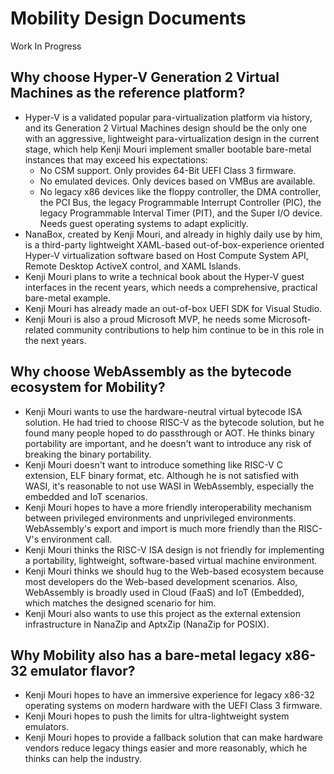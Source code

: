 ﻿# Mobility Design Documents

Work In Progress

## Why choose Hyper-V Generation 2 Virtual Machines as the reference platform?

- Hyper-V is a validated popular para-virtualization platform via history, and
  its Generation 2 Virtual Machines design should be the only one with an
  aggressive, lightweight para-virtualization design in the current stage, which
  help Kenji Mouri implement smaller bootable bare-metal instances that may
  exceed his expectations:
  - No CSM support. Only provides 64-Bit UEFI Class 3 firmware.
  - No emulated devices. Only devices based on VMBus are available.
  - No legacy x86 devices like the floppy controller, the DMA controller, the
    PCI Bus, the legacy Programmable Interrupt Controller (PIC), the legacy
    Programmable Interval Timer (PIT), and the Super I/O device. Needs guest
    operating systems to adapt explicitly.
- NanaBox, created by Kenji Mouri, and already in highly daily use by him, is a
  third-party lightweight XAML-based out-of-box-experience oriented Hyper-V
  virtualization software based on Host Compute System API, Remote Desktop
  ActiveX control, and XAML Islands.
- Kenji Mouri plans to write a technical book about the Hyper-V guest
  interfaces in the recent years, which needs a comprehensive, practical
  bare-metal example.
- Kenji Mouri has already made an out-of-box UEFI SDK for Visual Studio.
- Kenji Mouri is also a proud Microsoft MVP, he needs some Microsoft-related
  community contributions to help him continue to be in this role in the next
  years.

## Why choose WebAssembly as the bytecode ecosystem for Mobility?

- Kenji Mouri wants to use the hardware-neutral virtual bytecode ISA solution.
  He had tried to choose RISC-V as the bytecode solution, but he found many
  people hoped to do passthrough or AOT. He thinks binary portability are
  important, and he doesn't want to introduce any risk of breaking the binary
  portability.
- Kenji Mouri doesn't want to introduce something like RISC-V C extension, ELF
  binary format, etc. Although he is not satisfied with WASI, it's reasonable to
  not use WASI in WebAssembly, especially the embedded and IoT scenarios.
- Kenji Mouri hopes to have a more friendly interoperability mechanism between
  privileged environments and unprivileged environments. WebAssembly's export
  and import is much more friendly than the RISC-V's environment call.
- Kenji Mouri thinks the RISC-V ISA design is not friendly for implementing a
  portability, lightweight, software-based virtual machine environment.
- Kenji Mouri thinks we should hug to the Web-based ecosystem because most
  developers do the Web-based development scenarios. Also, WebAssembly is
  broadly used in Cloud (FaaS) and IoT (Embedded), which matches the designed
  scenario for him.
- Kenji Mouri also wants to use this project as the external extension
  infrastructure in NanaZip and AptxZip (NanaZip for POSIX).

## Why Mobility also has a bare-metal legacy x86-32 emulator flavor?

- Kenji Mouri hopes to have an immersive experience for legacy x86-32 operating
  systems on modern hardware with the UEFI Class 3 firmware.
- Kenji Mouri hopes to push the limits for ultra-lightweight system emulators.
- Kenji Mouri hopes to provide a fallback solution that can make hardware
  vendors reduce legacy things easier and more reasonably, which he thinks can
  help the industry.
